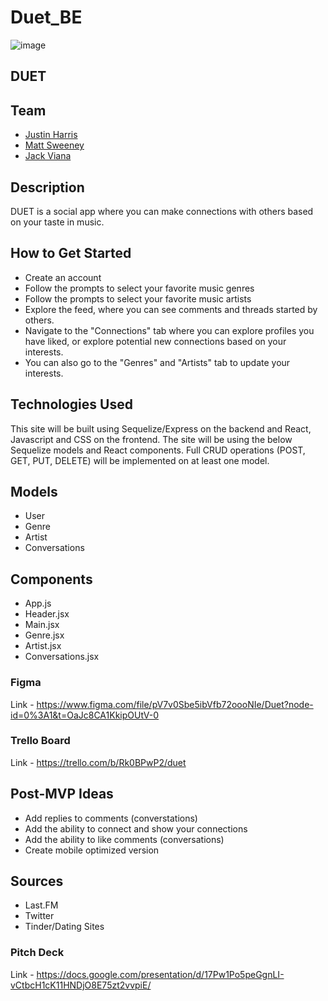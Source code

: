 # Duet_BE

![image](https://tinypic.host/images/2022/11/30/Screenshot-2022-11-29-at-5.28.54-PM.png)

## DUET

## Team

- [Justin Harris](https://www.linkedin.com/in/justin-harris1/)
- [Matt Sweeney](https://www.linkedin.com/in/sweeney-matt/)
- [Jack Viana](https://www.linkedin.com/in/jack-viana/)

## Description

DUET is a social app where you can make connections with others based on your taste in music.

## How to Get Started

- Create an account
- Follow the prompts to select your favorite music genres
- Follow the prompts to select your favorite music artists
- Explore the feed, where you can see comments and threads started by others.
- Navigate to the "Connections" tab where you can explore profiles you have liked, or explore potential new connections based on your interests.
- You can also go to the "Genres" and "Artists" tab to update your interests.

## Technologies Used

This site will be built using Sequelize/Express on the backend and React, Javascript and CSS on the frontend. The site will be using the below Sequelize models and React components. Full CRUD operations (POST, GET, PUT, DELETE) will be implemented on at least one model.

## Models

- User
- Genre
- Artist
- Conversations

## Components

- App.js
- Header.jsx
- Main.jsx
- Genre.jsx
- Artist.jsx
- Conversations.jsx

### Figma

Link - https://www.figma.com/file/pV7v0Sbe5ibVfb72oooNIe/Duet?node-id=0%3A1&t=OaJc8CA1KkipOUtV-0

### Trello Board

Link - https://trello.com/b/Rk0BPwP2/duet

## Post-MVP Ideas

- Add replies to comments (converstations)
- Add the ability to connect and show your connections
- Add the ability to like comments (conversations)
- Create mobile optimized version

## Sources

- Last.FM
- Twitter
- Tinder/Dating Sites

### Pitch Deck

Link - https://docs.google.com/presentation/d/17Pw1Po5peGgnLI-vCtbcH1cK11HNDjO8E75zt2vvpiE/
